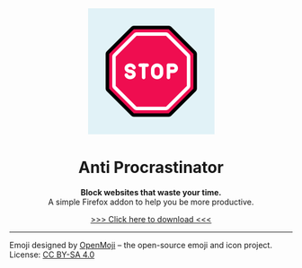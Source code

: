 <div align="center">
  <img src="icons/icon-full-size.png"/>

# Anti Procrastinator

**Block websites that waste your time.**  
A simple Firefox addon to help you be more productive.

[>>> Click here to download <<<](https://addons.mozilla.org/de/firefox/addon/antiprocrastinator/)

</div>

---

Emoji designed by [OpenMoji](https://openmoji.org/) – the open-source emoji and icon project. License: [CC BY-SA 4.0](https://creativecommons.org/licenses/by-sa/4.0/#)
